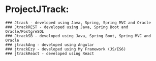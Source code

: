 # ProjectJTrack:
	### Jtrack - developed using Java, Spring, Spring MVC and Oracle
	### JtrackREST - developed using Java, Spring Boot and Oracle/PostgreSQL
	### JtrackSB - developed using Java, Spring Boot, Spring MVC and Oracle
	### jtrackAng - developed using Angular
	### jtrackEzy - developed using My Framework (JS/ES6)
	### jtrackReact - developed using React
	
	